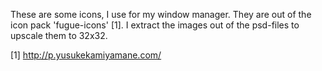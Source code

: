 These are some icons, I use for my window manager.
They are out of the icon pack 'fugue-icons' [1].
I extract the images out of the psd-files to upscale them to 32x32.

[1] http://p.yusukekamiyamane.com/
